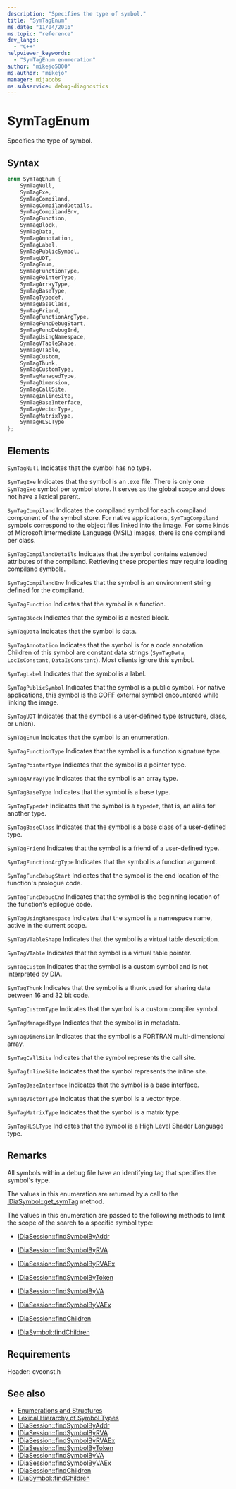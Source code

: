 ```yaml
---
description: "Specifies the type of symbol."
title: "SymTagEnum"
ms.date: "11/04/2016"
ms.topic: "reference"
dev_langs:
  - "C++"
helpviewer_keywords:
  - "SymTagEnum enumeration"
author: "mikejo5000"
ms.author: "mikejo"
manager: mijacobs
ms.subservice: debug-diagnostics
---
```

# SymTagEnum

Specifies the type of symbol.

## Syntax

```C++
enum SymTagEnum {
    SymTagNull,
    SymTagExe,
    SymTagCompiland,
    SymTagCompilandDetails,
    SymTagCompilandEnv,
    SymTagFunction,
    SymTagBlock,
    SymTagData,
    SymTagAnnotation,
    SymTagLabel,
    SymTagPublicSymbol,
    SymTagUDT,
    SymTagEnum,
    SymTagFunctionType,
    SymTagPointerType,
    SymTagArrayType,
    SymTagBaseType,
    SymTagTypedef,
    SymTagBaseClass,
    SymTagFriend,
    SymTagFunctionArgType,
    SymTagFuncDebugStart,
    SymTagFuncDebugEnd,
    SymTagUsingNamespace,
    SymTagVTableShape,
    SymTagVTable,
    SymTagCustom,
    SymTagThunk,
    SymTagCustomType,
    SymTagManagedType,
    SymTagDimension,
    SymTagCallSite,
    SymTagInlineSite,
    SymTagBaseInterface,
    SymTagVectorType,
    SymTagMatrixType,
    SymTagHLSLType
};
```

## Elements
`SymTagNull`
Indicates that the symbol has no type.

`SymTagExe`
Indicates that the symbol is an .exe file. There is only one `SymTagExe` symbol per symbol store. It serves as the global scope and does not have a lexical parent.

`SymTagCompiland`
Indicates the compiland symbol for each compiland component of the symbol store. For native applications, `SymTagCompiland` symbols correspond to the object files linked into the image. For some kinds of Microsoft Intermediate Language (MSIL) images, there is one compiland per class.

`SymTagCompilandDetails`
Indicates that the symbol contains extended attributes of the compiland. Retrieving these properties may require loading compiland symbols.

`SymTagCompilandEnv`
Indicates that the symbol is an environment string defined for the compiland.

`SymTagFunction`
Indicates that the symbol is a function.

`SymTagBlock`
Indicates that the symbol is a nested block.

`SymTagData`
Indicates that the symbol is data.

`SymTagAnnotation`
Indicates that the symbol is for a code annotation. Children of this symbol are constant data strings (`SymTagData`, `LocIsConstant`, `DataIsConstant`). Most clients ignore this symbol.

`SymTagLabel`
Indicates that the symbol is a label.

`SymTagPublicSymbol`
Indicates that the symbol is a public symbol. For native applications, this symbol is the COFF external symbol encountered while linking the image.

`SymTagUDT`
Indicates that the symbol is a user-defined type (structure, class, or union).

`SymTagEnum`
Indicates that the symbol is an enumeration.

`SymTagFunctionType`
Indicates that the symbol is a function signature type.

`SymTagPointerType`
Indicates that the symbol is a pointer type.

`SymTagArrayType`
Indicates that the symbol is an array type.

`SymTagBaseType`
Indicates that the symbol is a base type.

`SymTagTypedef`
Indicates that the symbol is a `typedef`, that is, an alias for another type.

`SymTagBaseClass`
Indicates that the symbol is a base class of a user-defined type.

`SymTagFriend`
Indicates that the symbol is a friend of a user-defined type.

`SymTagFunctionArgType`
Indicates that the symbol is a function argument.

`SymTagFuncDebugStart`
Indicates that the symbol is the end location of the function's prologue code.

`SymTagFuncDebugEnd`
Indicates that the symbol is the beginning location of the function's epilogue code.

`SymTagUsingNamespace`
Indicates that the symbol is a namespace name, active in the current scope.

`SymTagVTableShape`
Indicates that the symbol is a virtual table description.

`SymTagVTable`
Indicates that the symbol is a virtual table pointer.

`SymTagCustom`
Indicates that the symbol is a custom symbol and is not interpreted by DIA.

`SymTagThunk`
Indicates that the symbol is a thunk used for sharing data between 16 and 32 bit code.

`SymTagCustomType`
Indicates that the symbol is a custom compiler symbol.

`SymTagManagedType`
Indicates that the symbol is in metadata.

`SymTagDimension`
Indicates that the symbol is a FORTRAN multi-dimensional array.

`SymTagCallSite`
Indicates that the symbol represents the call site.

`SymTagInlineSite`
Indicates that the symbol represents the inline site.

`SymTagBaseInterface`
Indicates that the symbol is a base interface.

`SymTagVectorType`
Indicates that the symbol is a vector type.

`SymTagMatrixType`
Indicates that the symbol is a matrix type.

`SymTagHLSLType`
Indicates that the symbol is a High Level Shader Language type.

## Remarks
All symbols within a debug file have an identifying tag that specifies the symbol's type.

The values in this enumeration are returned by a call to the [IDiaSymbol::get_symTag](../../debugger/debug-interface-access/idiasymbol-get-symtag.md) method.

The values in this enumeration are passed to the following methods to limit the scope of the search to a specific symbol type:

- [IDiaSession::findSymbolByAddr](../../debugger/debug-interface-access/idiasession-findsymbolbyaddr.md)

- [IDiaSession::findSymbolByRVA](../../debugger/debug-interface-access/idiasession-findsymbolbyrva.md)

- [IDiaSession::findSymbolByRVAEx](../../debugger/debug-interface-access/idiasession-findsymbolbyrvaex.md)

- [IDiaSession::findSymbolByToken](../../debugger/debug-interface-access/idiasession-findsymbolbytoken.md)

- [IDiaSession::findSymbolByVA](../../debugger/debug-interface-access/idiasession-findsymbolbyva.md)

- [IDiaSession::findSymbolByVAEx](../../debugger/debug-interface-access/idiasession-findsymbolbyvaex.md)

- [IDiaSession::findChildren](../../debugger/debug-interface-access/idiasession-findchildren.md)

- [IDiaSymbol::findChildren](../../debugger/debug-interface-access/idiasymbol-findchildren.md)

## Requirements
Header: cvconst.h

## See also
- [Enumerations and Structures](../../debugger/debug-interface-access/enumerations-and-structures.md)
- [Lexical Hierarchy of Symbol Types](../../debugger/debug-interface-access/lexical-hierarchy-of-symbol-types.md)
- [IDiaSession::findSymbolByAddr](../../debugger/debug-interface-access/idiasession-findsymbolbyaddr.md)
- [IDiaSession::findSymbolByRVA](../../debugger/debug-interface-access/idiasession-findsymbolbyrva.md)
- [IDiaSession::findSymbolByRVAEx](../../debugger/debug-interface-access/idiasession-findsymbolbyrvaex.md)
- [IDiaSession::findSymbolByToken](../../debugger/debug-interface-access/idiasession-findsymbolbytoken.md)
- [IDiaSession::findSymbolByVA](../../debugger/debug-interface-access/idiasession-findsymbolbyva.md)
- [IDiaSession::findSymbolByVAEx](../../debugger/debug-interface-access/idiasession-findsymbolbyvaex.md)
- [IDiaSession::findChildren](../../debugger/debug-interface-access/idiasession-findchildren.md)
- [IDiaSymbol::findChildren](../../debugger/debug-interface-access/idiasymbol-findchildren.md)
